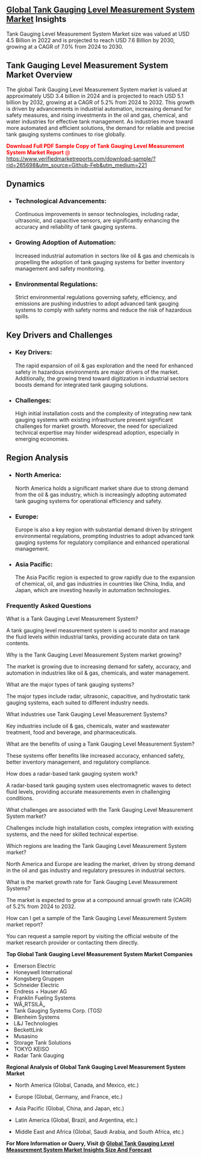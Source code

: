 <h2><a href="https://www.verifiedmarketreports.com/download-sample/?rid=265698&amp;utm_source=Github&amp;utm_medium=221" target="_blank">Global Tank Gauging Level Measurement System Market</a> Insights</h2><p>Tank Gauging Level Measurement System Market size was valued at USD 4.5 Billion in 2022 and is projected to reach USD 7.6 Billion by 2030, growing at a CAGR of 7.0% from 2024 to 2030.</p><p> <h2>Tank Gauging Level Measurement System Market Overview</h2> <p>The global Tank Gauging Level Measurement System market is valued at approximately USD 3.4 billion in 2024 and is projected to reach USD 5.1 billion by 2032, growing at a CAGR of 5.2% from 2024 to 2032. This growth is driven by advancements in industrial automation, increasing demand for safety measures, and rising investments in the oil and gas, chemical, and water industries for effective tank management. As industries move toward more automated and efficient solutions, the demand for reliable and precise tank gauging systems continues to rise globally.</p> <p><p><span class=""><span style="color: #ff0000;"><strong>Download Full PDF Sample Copy of Tank Gauging Level Measurement System Market Report</strong> @ </span><a href="https://www.verifiedmarketreports.com/download-sample/?rid=265698&amp;utm_source=Github-Feb&amp;utm_medium=221" target="_blank">https://www.verifiedmarketreports.com/download-sample/?rid=265698&amp;utm_source=Github-Feb&amp;utm_medium=221</a></span></p></p> <h2>Dynamics</h2> <ul> <li><h3>Technological Advancements:</h3> Continuous improvements in sensor technologies, including radar, ultrasonic, and capacitive sensors, are significantly enhancing the accuracy and reliability of tank gauging systems.</li> <li><h3>Growing Adoption of Automation:</h3> Increased industrial automation in sectors like oil & gas and chemicals is propelling the adoption of tank gauging systems for better inventory management and safety monitoring.</li> <li><h3>Environmental Regulations:</h3> Strict environmental regulations governing safety, efficiency, and emissions are pushing industries to adopt advanced tank gauging systems to comply with safety norms and reduce the risk of hazardous spills.</li> </ul> <h2>Key Drivers and Challenges</h2> <ul> <li><h3>Key Drivers:</h3> The rapid expansion of oil & gas exploration and the need for enhanced safety in hazardous environments are major drivers of the market. Additionally, the growing trend toward digitization in industrial sectors boosts demand for integrated tank gauging solutions.</li> <li><h3>Challenges:</h3> High initial installation costs and the complexity of integrating new tank gauging systems with existing infrastructure present significant challenges for market growth. Moreover, the need for specialized technical expertise may hinder widespread adoption, especially in emerging economies.</li> </ul> <h2>Region Analysis</h2> <ul> <li><h3>North America:</h3> North America holds a significant market share due to strong demand from the oil & gas industry, which is increasingly adopting automated tank gauging systems for operational efficiency and safety.</li> <li><h3>Europe:</h3> Europe is also a key region with substantial demand driven by stringent environmental regulations, prompting industries to adopt advanced tank gauging systems for regulatory compliance and enhanced operational management.</li> <li><h3>Asia Pacific:</h3> The Asia Pacific region is expected to grow rapidly due to the expansion of chemical, oil, and gas industries in countries like China, India, and Japan, which are investing heavily in automation technologies.</li> </ul> <h3>Frequently Asked Questions</h3> <p>What is a Tank Gauging Level Measurement System?</p> <p>A tank gauging level measurement system is used to monitor and manage the fluid levels within industrial tanks, providing accurate data on tank contents.</p> <p>Why is the Tank Gauging Level Measurement System market growing?</p> <p>The market is growing due to increasing demand for safety, accuracy, and automation in industries like oil & gas, chemicals, and water management.</p> <p>What are the major types of tank gauging systems?</p> <p>The major types include radar, ultrasonic, capacitive, and hydrostatic tank gauging systems, each suited to different industry needs.</p> <p>What industries use Tank Gauging Level Measurement Systems?</p> <p>Key industries include oil & gas, chemicals, water and wastewater treatment, food and beverage, and pharmaceuticals.</p> <p>What are the benefits of using a Tank Gauging Level Measurement System?</p> <p>These systems offer benefits like increased accuracy, enhanced safety, better inventory management, and regulatory compliance.</p> <p>How does a radar-based tank gauging system work?</p> <p>A radar-based tank gauging system uses electromagnetic waves to detect fluid levels, providing accurate measurements even in challenging conditions.</p> <p>What challenges are associated with the Tank Gauging Level Measurement System market?</p> <p>Challenges include high installation costs, complex integration with existing systems, and the need for skilled technical expertise.</p> <p>Which regions are leading the Tank Gauging Level Measurement System market?</p> <p>North America and Europe are leading the market, driven by strong demand in the oil and gas industry and regulatory pressures in industrial sectors.</p> <p>What is the market growth rate for Tank Gauging Level Measurement Systems?</p> <p>The market is expected to grow at a compound annual growth rate (CAGR) of 5.2% from 2024 to 2032.</p> <p>How can I get a sample of the Tank Gauging Level Measurement System market report?</p> <p>You can request a sample report by visiting the official website of the market research provider or contacting them directly.</p> </p><p><strong>Top Global Tank Gauging Level Measurement System Market Companies</strong></p><div data-test-id=""><p><li>Emerson Electric</li><li> Honeywell International</li><li> Kongsberg Gruppen</li><li> Schneider Electric</li><li> Endress + Hauser AG</li><li> Franklin Fueling Systems</li><li> WÃ„RTSILÃ„</li><li> Tank Gauging Systems Corp. (TGS)</li><li> Blenheim Systems</li><li> L&J Technologies</li><li> BeckettLink</li><li> Musasino</li><li> Storage Tank Solutions</li><li> TOKYO KEISO</li><li> Radar Tank Gauging</li></p><div><strong>Regional Analysis of&nbsp;Global Tank Gauging Level Measurement System Market</strong></div><ul><li dir="ltr"><p dir="ltr">North America&nbsp;(Global, Canada, and Mexico, etc.)</p></li><li dir="ltr"><p dir="ltr">Europe (Global, Germany, and France, etc.)</p></li><li dir="ltr"><p dir="ltr">Asia Pacific&nbsp;(Global, China, and Japan, etc.)</p></li><li dir="ltr"><p dir="ltr">Latin America&nbsp;(Global, Brazil, and Argentina, etc.)</p></li><li dir="ltr">Middle East and Africa&nbsp;(Global, Saudi Arabia, and South Africa, etc.)</li></ul><p><strong>For More Information or Query, Visit @&nbsp;</strong><strong><a href="https://www.verifiedmarketreports.com/product/tank-gauging-level-measurement-system-market/?utm_source=Github&amp;utm_medium=221" target="_blank">Global Tank Gauging Level Measurement System Market Insights Size And Forecast</a></strong></p></div>
